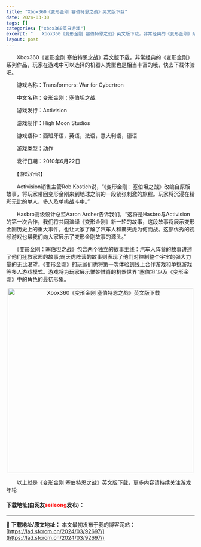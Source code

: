 ```yaml
---
title: "Xbox360《变形金刚 塞伯特恩之战》英文版下载"
date: 2024-03-30
tags: []
categories: ["xbox360英日游戏"]
excerpt: "　　Xbox360《变形金刚 塞伯特恩之战》英文版下载，非常经典的《变形金刚》系列作品，玩家在游戏中可以选择的机器人类型也是相当丰富的哦，快去下载体验吧。 　　游戏名称：Transformers: War for Cybertron 　　中文名称：变形金刚：塞伯坦之战 　　游戏发行：Activisi&hellip;"
layout: post
---
```


 <p>　　Xbox360《变形金刚 塞伯特恩之战》英文版下载，非常经典的《变形金刚》系列作品，玩家在游戏中可以选择的机器人类型也是相当丰富的哦，快去下载体验吧。</p> <p>　　游戏名称：Transformers: War for Cybertron</p> <p>　　中文名称：变形金刚：塞伯坦之战</p> <p>　　游戏发行：Activision</p> <p>　　游戏制作：High Moon Studios</p> <p>　　游戏语种：西班牙语，英语，法语，意大利语，德语</p> <p>　　游戏类型：动作</p> <p>　　发行日期：2010年6月22日</p> <p>　　【游戏介绍】</p> <p>　　Activision销售主管Rob Kostich说，&ldquo;《变形金刚：塞伯坦之战》改编自原版故事，将玩家带回变形金刚来到地球之前的一段紧张刺激的旅程。玩家将沉浸在精彩无比的单人、多人及单挑战斗中。&rdquo;</p> <p>　　Hasbro高级设计总监Aaron Archer告诉我们，&ldquo;这将是Hasbro与Activision的第一次合作，我们将共同演绎《变形金刚》新一轮的故事，这段故事将展示变形金刚历史上的重大事件，也让大家了解了汽车人和霸天虎为何而战。这部优秀的视频游戏也帮我们向大家展示了变形金刚故事的源头。&rdquo;</p> <p>　　《变形金刚：塞伯坦之战》包含两个独立的故事主线：汽车人阵营的故事讲述了他们拯救家园的故事;霸天虎阵营的故事则表现了他们对控制整个宇宙的强大力量的无比渴望。《变形金刚》的玩家们也将第一次体验到线上合作游戏和单挑游戏等多人游戏模式。游戏将为玩家展示惟妙惟肖的机器世界&ldquo;塞伯坦&rdquo;以及《变形金刚》中的角色的最初形象。</p> <p align="center"><img align="" border="0" src="https://lad.sfcrom.cn/wp-content/uploads/2024/03/20240330_6607d3f2c35fd.jpg" width="496" alt="Xbox360《变形金刚 塞伯特恩之战》英文版下载" /></p> <p>　　以上就是《变形金刚 塞伯特恩之战》英文版下载，更多内容请持续关注游戏年轮</p> <p><h4>下载地址(由网友<font color="red">seileong</font>发布)：</h4></p> 

---
📖 **下载地址/原文地址：** 本文最初发布于我的博客网站：[https://lad.sfcrom.cn/2024/03/92697/](https://lad.sfcrom.cn/2024/03/92697/)
